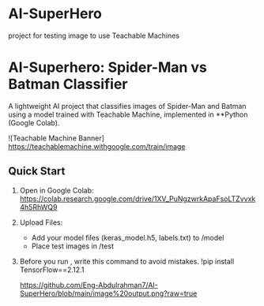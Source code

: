 # AI-SuperHero
project for testing image to use Teachable Machines

#  AI-Superhero: Spider-Man vs Batman Classifier

A lightweight AI project that classifies images of Spider-Man and Batman using a model trained with Teachable Machine, implemented in **Python (Google Colab).

![Teachable Machine Banner] https://teachablemachine.withgoogle.com/train/image

## Quick Start
1. Open in Google Colab:        https://colab.research.google.com/drive/1XV_PuNgzwrkApaFsoLTZvvxk4h5RhWQ9
2. Upload Files:
   - Add your model files (keras_model.h5, labels.txt) to /model
   - Place test images in /test

3. Before you run , write this command to avoid mistakes.
   !pip install TensorFlow==2.12.1

   https://github.com/Eng-Abdulrahman7/AI-SuperHero/blob/main/image%20output.png?raw=true
